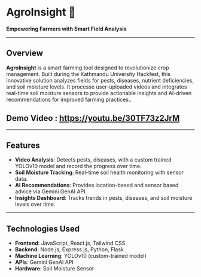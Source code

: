 # **AgroInsight** 🌾  
**Empowering Farmers with Smart Field Analysis**  

---

## **Overview**  
**AgroInsight**  is a smart farming tool designed to revolutionize crop management. Built during the Kathmandu University Hackfest, this innovative solution analyzes fields for pests, diseases, nutrient deficiencies, and soil moisture levels. It processe user-uploaded videos and integrates real-time soil moisture sensors to provide actionable insights and AI-driven recommendations for improved farming practices..


## **Demo Video** : https://youtu.be/30TF73z2JrM
---

## **Features**  
- **Video Analysis**: Detects pests, diseases, with a custom trained YOLOv10 model and record the progress over time.  
- **Soil Moisture Tracking**: Real-time soil health monitoring with sensor data.  
- **AI Recommendations**: Provides location-based and sensor based  advice via Gemini GenAI API.  
- **Insights Dashboard**: Tracks trends in pests, diseases, and soil moisture levels over time.

---

## **Technologies Used**  
- **Frontend**: JavaScript, React.js, Tailwind CSS  
- **Backend**: Node.js, Express.js, Python, Flask  
- **Machine Learning**: YOLOv10 (custom-trained model)  
- **APIs**: Gemini GenAI API  
- **Hardware**: Soil Moisture Sensor  


